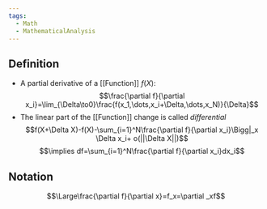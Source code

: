 ```yaml
---
tags:
  - Math
  - MathematicalAnalysis
---
```

## Definition
- A partial derivative of a [[Function]] $f(X):$
$$\frac{\partial f}{\partial x_i}=\lim_{\Delta\to0}\frac{f(x_1,\dots,x_i+\Delta,\dots,x_N)}{\Delta}$$
- The linear part of the [[Function]] change is called *differential*
$$f(X+\Delta X)-f(X)-\sum_{i=1}^N\frac{\partial f}{\partial x_i}\Bigg|_x \Delta x_i+ o(||\Delta X||)$$
$$\implies df=\sum_{i=1}^N\frac{\partial f}{\partial x_i}dx_i$$
## Notation
$$\Large\frac{\partial f}{\partial x}=f_x=\partial _xf$$